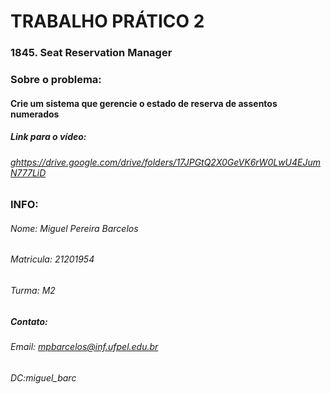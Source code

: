 
# TRABALHO PRÁTICO 2
### 1845. Seat Reservation Manager
### Sobre o problema:
#### Crie um sistema que gerencie o estado de reserva de assentos numerados

##### Link para o vídeo:
###### <ghttps://drive.google.com/drive/folders/17JPGtQ2X0GeVK6rW0LwU4EJumN777LiD>

### INFO:
###### Nome: Miguel Pereira Barcelos
###### Matricula: 21201954
###### Turma: M2
##### Contato:
###### Email: mpbarcelos@inf.ufpel.edu.br 
###### DC:miguel_barc





